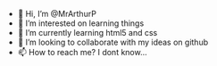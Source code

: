 - 👋 Hi, I’m @MrArthurP
- 👀 I’m interested on learning things
- 🌱 I’m currently learning html5 and css
- 💞️ I’m looking to collaborate with my ideas on github
- 📫 How to reach me? I dont know...

<!---
MrArthurP/MrArthurP is a ✨ special ✨ repository because its `README.md` (this file) appears on your GitHub profile.
You can click the Preview link to take a look at your changes.
--->
